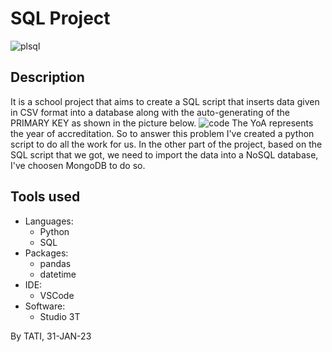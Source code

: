 # SQL Project
![plsql](https://user-images.githubusercontent.com/95311883/215761032-5f51f195-b462-4584-8658-8676aacbb7cd.PNG)
## Description
It is a school project that aims to create a SQL script that inserts data given in CSV format into a database along with the auto-generating of the PRIMARY KEY as shown in the picture below.
![code](https://user-images.githubusercontent.com/95311883/215764619-9c9a32db-47f1-41b7-886f-daa6132c7cb6.PNG)
The YoA represents the year of accreditation.
So to answer this problem I've created a python script to do all the work for us.
In the other part of the project, based on the SQL script that we got, we need to import the data into a NoSQL database, I've choosen MongoDB to do so.

## Tools used
+ Languages:
  - Python
  - SQL
+ Packages:
  - pandas
  - datetime
+ IDE:
  - VSCode
+ Software:
  - Studio 3T
  


By TATI, 31-JAN-23
